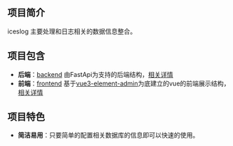 
## 项目简介

iceslog 主要处理和日志相关的数据信息整合。


## 项目包含
- **后端**：[backend](./backend/) 由FastApi为支持的后端结构，[相关详情](./backend/README.md)
- **前端**：[frontend](./frontend/) 基于[vue3-element-admin](https://gitee.com/youlaiorg/vue3-element-admin)为底建立的vue的前端展示结构，[相关详情](./frontend/README.md)

## 项目特色

- **简洁易用**：只要简单的配置相关数据库的信息即可以快速的使用。



